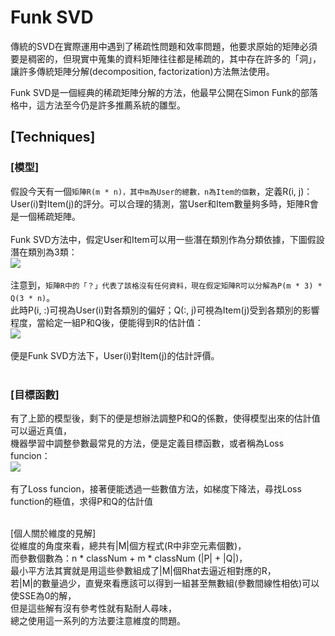 # Funk SVD
傳統的SVD在實際運用中遇到了稀疏性問題和效率問題，他要求原始的矩陣必須要是稠密的，但現實中蒐集的資料矩陣往往都是稀疏的，其中存在許多的「洞」，讓許多傳統矩陣分解(decomposition, factorization)方法無法使用。<br>

Funk SVD是一個經典的稀疏矩陣分解的方法，他最早公開在Simon Funk的部落格中，這方法至今仍是許多推薦系統的雛型。<br>

## [Techniques]

### [模型]
假設今天有一個`矩陣R(m * n)，其中m為User的總數，n為Item的個數`，定義R(i, j)：User(i)對Item(j)的評分。可以合理的猜測，當User和Item數量夠多時，矩陣R會是一個稀疏矩陣。<br><br>
Funk SVD方法中，假定User和Item可以用一些潛在類別作為分類依據，下圖假設潛在類別為3類：<br>
![](https://github.com/worcdlo/Machine-Learning/blob/master/Funk%20SVD/Equ4.gif)<br><br>
注意到，`矩陣R中的「？」代表了該格沒有任何資料，現在假定矩陣R可以分解為P(m * 3) * Q(3 * n)`。<br>
此時P(i, :)可視為User(i)對各類別的偏好；Q(:, j)可視為Item(j)受到各類別的影響程度，當給定一組P和Q後，便能得到R的估計值：<br>
![](https://github.com/worcdlo/Machine-Learning/blob/master/Funk%20SVD/Equ5.gif)<br><br>
便是Funk SVD方法下，User(i)對Item(j)的估計評價。<br><br>

### [目標函數]
有了上節的模型後，剩下的便是想辦法調整P和Q的係數，使得模型出來的估計值可以逼近真值，<br>
機器學習中調整參數最常見的方法，便是定義目標函數，或者稱為Loss funcion：<br>
![](https://github.com/worcdlo/Machine-Learning/blob/master/Funk%20SVD/Equ3.gif)<br><br>
有了Loss funcion，接著便能透過一些數值方法，如梯度下降法，尋找Loss function的極值，求得P和Q的估計值<br><br>


  [個人關於維度的見解]<br>
  從維度的角度來看，總共有|M|個方程式(R中非空元素個數)，<br>
  而參數個數為：n * classNum + m * classNum (|P| + |Q|)，<br>
  最小平方法其實就是用這些參數組成了|M|個Rhat去逼近相對應的R，<br>
  若|M|的數量過少，直覺來看應該可以得到一組甚至無數組(參數間線性相依)可以使SSE為0的解，<br>
  但是這些解有沒有參考性就有點耐人尋味，<br>
  總之使用這一系列的方法要注意維度的問題。<br>
  
  

